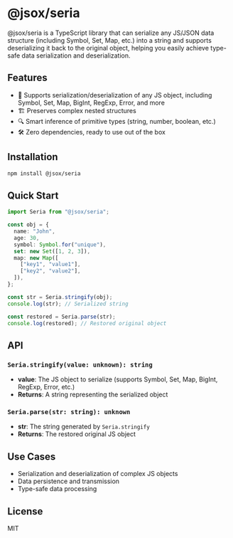 # @jsox/seria

@jsox/seria is a TypeScript library that can serialize any JS/JSON data structure (including Symbol, Set, Map, etc.) into a string and supports deserializing it back to the original object, helping you easily achieve type-safe data serialization and deserialization.

## Features

- 🚀 Supports serialization/deserialization of any JS object, including Symbol, Set, Map, BigInt, RegExp, Error, and more
- 🏗️ Preserves complex nested structures
- 🔍 Smart inference of primitive types (string, number, boolean, etc.)
- 🛠️ Zero dependencies, ready to use out of the box

## Installation

```bash
npm install @jsox/seria
```

## Quick Start

```typescript
import Seria from "@jsox/seria";

const obj = {
  name: "John",
  age: 30,
  symbol: Symbol.for("unique"),
  set: new Set([1, 2, 3]),
  map: new Map([
    ["key1", "value1"],
    ["key2", "value2"],
  ]),
};

const str = Seria.stringify(obj);
console.log(str); // Serialized string

const restored = Seria.parse(str);
console.log(restored); // Restored original object
```

## API

### `Seria.stringify(value: unknown): string`

- **value**: The JS object to serialize (supports Symbol, Set, Map, BigInt, RegExp, Error, etc.)
- **Returns**: A string representing the serialized object

### `Seria.parse(str: string): unknown`

- **str**: The string generated by `Seria.stringify`
- **Returns**: The restored original JS object

## Use Cases

- Serialization and deserialization of complex JS objects
- Data persistence and transmission
- Type-safe data processing

## License

MIT
